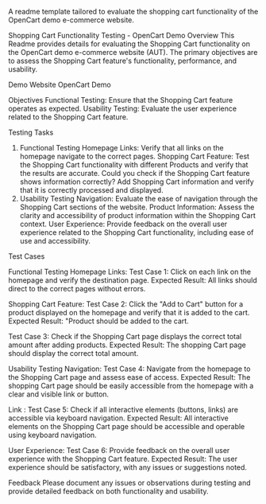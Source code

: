 A readme template tailored to evaluate the shopping cart functionality of the OpenCart demo e-commerce website. 

Shopping Cart Functionality Testing - OpenCart Demo
Overview
This Readme provides details for evaluating the Shopping Cart functionality on the OpenCart demo e-commerce website (AUT). 
The primary objectives are to assess the Shopping Cart feature's functionality, performance, and usability.

Demo Website
OpenCart Demo

Objectives
Functional Testing: Ensure that the Shopping Cart feature operates as expected.
Usability Testing: Evaluate the user experience related to the Shopping Cart feature.

Testing Tasks
1. Functional Testing
Homepage Links:
Verify that all links on the homepage navigate to the correct pages.
Shopping Cart Feature:
Test the Shopping Cart functionality with different Products and verify that the results are accurate.
Could you check if the Shopping Cart feature shows information correctly?
Add Shopping Cart information and verify that it is correctly processed and displayed.
2. Usability Testing
Navigation:
Evaluate the ease of navigation through the Shopping Cart sections of the website.
Product Information:
Assess the clarity and accessibility of product information within the Shopping Cart context.
User Experience:
Provide feedback on the overall user experience related to the Shopping Cart functionality, including ease of use and accessibility.

Test Cases

Functional Testing
Homepage Links:
Test Case 1: Click on each link on the homepage and verify the destination page.
Expected Result: All links should direct to the correct pages without errors.

Shopping Cart Feature:
Test Case 2: Click the "Add to Cart" button for a product displayed on the homepage and verify that it is added to the cart.
Expected Result: "Product should be added to the cart.

Test Case 3: Check if the Shopping Cart page displays the correct total amount after adding products.
Expected Result: The shopping Cart page should display the correct total amount.

Usability Testing
Navigation:
Test Case 4: Navigate from the homepage to the Shopping Cart page and assess ease of access.
Expected Result: The shopping Cart page should be easily accessible from the homepage with a clear and visible link or button.

Link :
Test Case 5: Check if all interactive elements (buttons, links) are accessible via keyboard navigation.
Expected Result: All interactive elements on the Shopping Cart page should be accessible and operable using keyboard navigation.

User Experience:
Test Case 6: Provide feedback on the overall user experience with the Shopping Cart feature.
Expected Result: The user experience should be satisfactory, with any issues or suggestions noted.

Feedback
Please document any issues or observations during testing and provide detailed feedback on both functionality and usability.
